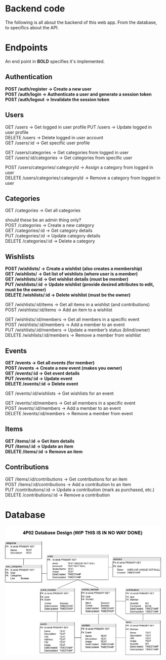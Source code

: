 # Backend code

The following is all about the backend of this web app. From the database, to specifics about the API.

# Endpoints
An end point in **BOLD** specifies it's implemented.

## Authentication
**POST /auth/register → Create a new user  
POST /auth/login → Authenticate a user and generate a session token  
POST /auth/logout → Invalidate the session token**  

## Users
GET /users → Get logged in user profile
PUT /users → Update logged in user profile  
DELETE /users → Delete logged in user account  
GET /users/:id → Get specific user profile  

GET /users/categories → Get categories from logged in user    
GET /users/:id/categories → Get categories from specific user 

POST /users/categories/:categoryId → Assign a category from logged in user  
DELETE /users/categories/:categoryId → Remove a category from logged in user  

## Categories
GET /categories → Get all categories

should these be an admin thing only?  
POST /categories → Create a new category  
GET /categories/:id → Get category details  
PUT /categories/:id → Update category details   
DELETE /categories/:id → Delete a category  

## Wishlists

**POST /wishlists/ → Create a wishlist (also creates a membership)  
GET /wishlists/ → Get list of wishlists (where user is a member)   
GET /wishlists/:id → Get wishlist details (must be member)   
PUT /wishlists/:id → Update wishlist (provide desired attributes to edit, must be the owner)  
DELETE /wishlists/:id → Delete wishlist (must be the owner)**      

GET /wishlists/:id/items → Get all items in a wishlist (and contributions)    
POST /wishlists/:id/items → Add an item to a wishlist  

GET /wishlists/:id/members → Get all members in a specific event   
POST /wishlists/:id/members → Add a member to an event   
PUT /wishlists/:id/members → Update a member’s status (blind/owner)     
DELETE /wishlists/:id/members → Remove a member from wishlist  

##  Events
**GET /events → Get all events (for member)   
POST /events → Create a new event (makes you owner)  
GET /events/:id → Get event details  
PUT /events/:id → Update event  
DELETE /events/:id → Delete event**

GET /events/:id/wishlists → Get wishlists for an event

GET /events/:id/members → Get all members in a specific event   
POST /events/:id/members → Add a member to an event   
DELETE /events/:id/members → Remove a member from event  


## Items

**GET /items/:id → Get item details  
PUT /items/:id → Update an item  
DELETE /items/:id → Remove an item**  

## Contributions

GET /items/:id/contributions → Get contributions for an item  
POST /items/:id/contributions → Add a contribution to an item  
PUT /contributions/:id → Update a contribution (mark as purchased, etc.)  
DELETE /contributions/:id → Remove a contribution  

# Database

![Screenshot of database UML.](4P02-Database-UML.png)

